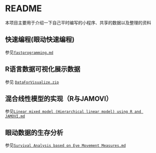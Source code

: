 # README
本项目主要用于介绍一下自己平时编写的小程序、共享的数据以及整理的资料
## 快速编程(眼动快速编程)

参见[`fastprogramming.md`](https://github.com/usplos/self-programming/blob/master/fastprogramming.md)

## R语言数据可视化展示数据

参见 [`DataForVisualize.zip`](https://github.com/usplos/self-programming/blob/master/DataForVisualize.zip)

## 混合线性模型的实现（R与JAMOVI）
参见[`Linear mixed model (Hierarchical linear model) using R and JAMOVI.md`](https://github.com/usplos/self-programming/blob/master/Linear%20mixed%20model%20(Hierarchical%20linear%20model)%20using%20R%20and%20JAMOVI.md)

## 眼动数据的生存分析

参见[`Survival Analysis based on Eye Movement Measures.md`](https://github.com/usplos/self-programming/blob/master/Survival%20Analysis%20based%20on%20Eye%20Movement%20Measures.md)

